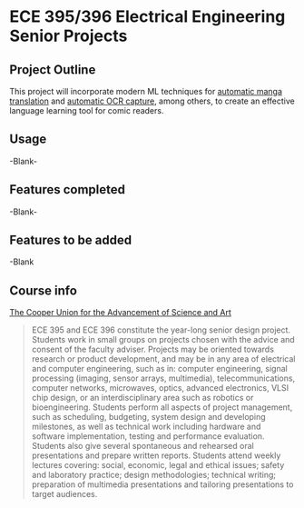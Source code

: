 # ECE 395/396 Electrical Engineering Senior Projects

## Project Outline
This project will incorporate modern ML techniques for [automatic manga translation](https://arxiv.org/abs/2012.14271) and [automatic OCR capture](https://arxiv.org/abs/1803.08670), among others, to create an effective language learning tool for comic readers. 

## Usage
-Blank-

## Features completed
-Blank-

## Features to be added
-Blank

## Course info
[The Cooper Union for the Advancement of Science and Art](https://cooper.edu/engineering/courses/electrical-and-computer-engineering-undergraduate/ece-395)
> ECE 395 and ECE 396 constitute the year-long senior design project. Students work in small groups on projects chosen with the advice and consent of the faculty adviser. Projects may be oriented towards research or product development, and may be in any area of electrical and computer engineering, such as in: computer engineering, signal processing (imaging, sensor arrays, multimedia), telecommunications, computer networks, microwaves, optics, advanced electronics, VLSI chip design, or an interdisciplinary area such as robotics or bioengineering. Students perform all aspects of project management, such as scheduling, budgeting, system design and developing milestones, as well as technical work including hardware and software implementation, testing and performance evaluation. Students also give several spontaneous and rehearsed oral presentations and prepare written reports. Students attend weekly lectures covering: social, economic, legal and ethical issues; safety and laboratory practice; design methodologies; technical writing; preparation of multimedia presentations and tailoring presentations to target audiences.
